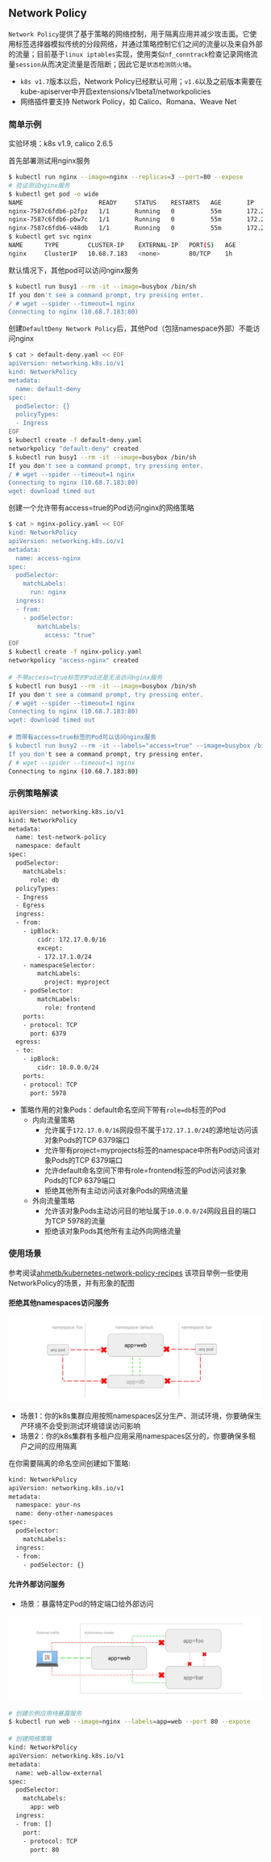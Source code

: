 ## Network Policy

`Network Policy`提供了基于策略的网络控制，用于隔离应用并减少攻击面。它使用标签选择器模拟传统的分段网络，并通过策略控制它们之间的流量以及来自外部的流量；目前基于`linux iptables`实现，使用类似`nf_conntrack`检查记录网络流量`session`从而决定流量是否阻断；因此它是`状态检测防火墙`。

- `k8s v1.7`版本以后，Network Policy已经默认可用；`v1.6`以及之前版本需要在kube-apiserver中开启extensions/v1beta1/networkpolicies
- 网络插件要支持 Network Policy，如 Calico、Romana、Weave Net

### 简单示例

实验环境：k8s v1.9, calico 2.6.5

首先部署测试用nginx服务

``` bash
$ kubectl run nginx --image=nginx --replicas=3 --port=80 --expose
# 验证测试nginx服务
$ kubectl get pod -o wide 
NAME                     READY     STATUS    RESTARTS   AGE       IP               NODE
nginx-7587c6fdb6-p2fpz   1/1       Running   0          55m       172.20.125.2     10.0.96.7
nginx-7587c6fdb6-pbw7c   1/1       Running   0          55m       172.20.124.2     10.0.96.6
nginx-7587c6fdb6-v48db   1/1       Running   0          55m       172.20.121.195   10.0.96.4
$ kubectl get svc nginx
NAME      TYPE        CLUSTER-IP    EXTERNAL-IP   PORT(S)   AGE
nginx     ClusterIP   10.68.7.183   <none>        80/TCP    1h
```
默认情况下，其他pod可以访问nginx服务

``` bash
$ kubectl run busy1 --rm -it --image=busybox /bin/sh
If you don't see a command prompt, try pressing enter.
/ # wget --spider --timeout=1 nginx
Connecting to nginx (10.68.7.183:80)
```
创建`DefaultDeny Network Policy`后，其他Pod（包括namespace外部）不能访问nginx

``` bash
$ cat > default-deny.yaml << EOF
apiVersion: networking.k8s.io/v1
kind: NetworkPolicy
metadata:
  name: default-deny
spec:
  podSelector: {}
  policyTypes:
  - Ingress
EOF
$ kubectl create -f default-deny.yaml
networkpolicy "default-deny" created
$ kubectl run busy1 --rm -it --image=busybox /bin/sh
If you don't see a command prompt, try pressing enter.
/ # wget --spider --timeout=1 nginx
Connecting to nginx (10.68.7.183:80)
wget: download timed out
```
创建一个允许带有access=true的Pod访问nginx的网络策略

``` bash
$ cat > nginx-policy.yaml << EOF
kind: NetworkPolicy
apiVersion: networking.k8s.io/v1
metadata:
  name: access-nginx
spec:
  podSelector:
    matchLabels:
      run: nginx
  ingress:
  - from:
    - podSelector:
        matchLabels:
          access: "true"
EOF
$ kubectl create -f nginx-policy.yaml
networkpolicy "access-nginx" created

# 不带access=true标签的Pod还是无法访问nginx服务
$ kubectl run busy1 --rm -it --image=busybox /bin/sh
If you don't see a command prompt, try pressing enter.
/ # wget --spider --timeout=1 nginx
Connecting to nginx (10.68.7.183:80)
wget: download timed out

# 而带有access=true标签的Pod可以访问nginx服务
$ kubectl run busy2 --rm -it --labels="access=true" --image=busybox /bin/sh
If you don't see a command prompt, try pressing enter.
/ # wget --spider --timeout=1 nginx
Connecting to nginx (10.68.7.183:80)
```

### 示例策略解读

``` bash
apiVersion: networking.k8s.io/v1
kind: NetworkPolicy
metadata:
  name: test-network-policy
  namespace: default
spec:
  podSelector:
    matchLabels:
      role: db
  policyTypes:
  - Ingress
  - Egress
  ingress:
  - from:
    - ipBlock:
        cidr: 172.17.0.0/16
        except:
        - 172.17.1.0/24
    - namespaceSelector:
        matchLabels:
          project: myproject
    - podSelector:
        matchLabels:
          role: frontend
    ports:
    - protocol: TCP
      port: 6379
  egress:
  - to:
    - ipBlock:
        cidr: 10.0.0.0/24
    ports:
    - protocol: TCP
      port: 5978
```
- 策略作用的对象Pods：default命名空间下带有`role=db`标签的Pod
  - 内向流量策略
    - 允许属于`172.17.0.0/16`网段但不属于`172.17.1.0/24`的源地址访问该对象Pods的TCP 6379端口
    - 允许带有project=myprojects标签的namespace中所有Pod访问该对象Pods的TCP 6379端口
    - 允许default命名空间下带有role=frontend标签的Pod访问该对象Pods的TCP 6379端口
    - 拒绝其他所有主动访问该对象Pods的网络流量
  - 外向流量策略
    - 允许该对象Pods主动访问目的地址属于`10.0.0.0/24`网段且目的端口为TCP 5978的流量
    - 拒绝该对象Pods其他所有主动外向网络流量

### 使用场景

参考阅读[ahmetb/kubernetes-network-policy-recipes](https://github.com/ahmetb/kubernetes-network-policy-recipes) 该项目举例一些使用NetworkPolicy的场景，并有形象的配图

#### 拒绝其他namespaces访问服务

![deny_from_other_namespaces](../../pics/deny_from_other_namespaces.gif)

+ 场景1：你的k8s集群应用按照namespaces区分生产、测试环境，你要确保生产环境不会受到测试环境错误访问影响
+ 场景2：你的k8s集群有多租户应用采用namespaces区分的，你要确保多租户之间的应用隔离

在你需要隔离的命名空间创建如下策略:

``` bash
kind: NetworkPolicy
apiVersion: networking.k8s.io/v1
metadata:
  namespace: your-ns
  name: deny-other-namespaces
spec:
  podSelector:
    matchLabels:
  ingress:
  - from:
    - podSelector: {}
```

#### 允许外部访问服务

+ 场景：暴露特定Pod的特定端口给外部访问

![allow_from_external](../../pics/allow_from_external.gif)

``` bash
# 创建示例应用待暴露服务
$ kubectl run web --image=nginx --labels=app=web --port 80 --expose

# 创建网络策略
kind: NetworkPolicy
apiVersion: networking.k8s.io/v1
metadata:
  name: web-allow-external
spec:
  podSelector:
    matchLabels:
      app: web
  ingress:
  - from: []
    port:
    - protocol: TCP
      port: 80
```
